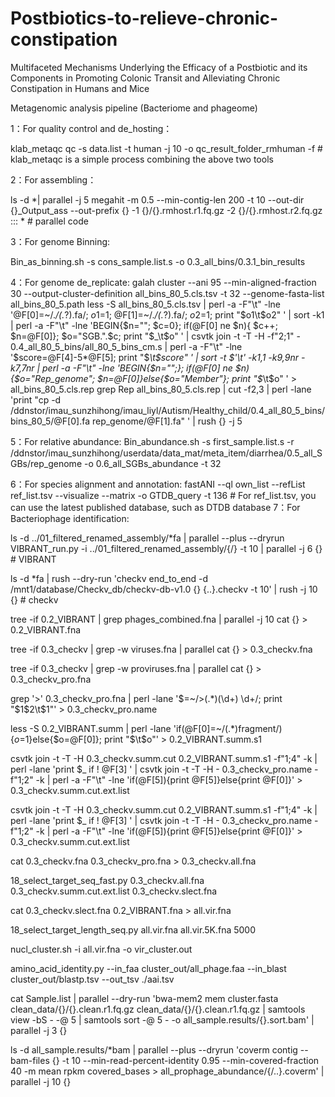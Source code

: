 # Postbiotics-to-relieve-chronic-constipation

Multifaceted Mechanisms Underlying the Efficacy of a Postbiotic and its Components in Promoting Colonic Transit and Alleviating Chronic Constipation in Humans and Mice

Metagenomic analysis pipeline (Bacteriome and phageome)

1：For quality control and de_hosting：

klab_metaqc qc -s data.list -t human -j 10 -o qc_result_folder_rmhuman -f # klab_metaqc is a simple process combining the above two tools

2：For assembling：

ls -d *| parallel -j 5 megahit -m 0.5 --min-contig-len 200 -t 10 --out-dir {}_Output_ass --out-prefix {} -1 {}/{}.rmhost.r1.fq.gz -2 {}/{}.rmhost.r2.fq.gz ::: * # parallel code

3：For genome Binning:

Bin_as_binning.sh -s cons_sample.list.s -o 0.3_all_bins/0.3.1_bin_results 

4：For genome de_replicate:
galah cluster --ani 95 --min-aligned-fraction 30 --output-cluster-definition all_bins_80_5.cls.tsv -t 32 --genome-fasta-list all_bins_80_5.path
less -S all_bins_80_5.cls.tsv | perl -a -F"\t" -lne '@F[0]=~/.*\/(.*?).fa/; $o1=$1; @F[1]=~/.*\/(.*?).fa/; $o2=$1; print "$o1\t$o2" ' | sort -k1 | perl -a -F"\t" -lne 'BEGIN{$n=""; $c=0}; if(@F[0] ne $n){ $c++; $n=@F[0]}; $o="SGB.".$c; print "$_\t$o" ' | csvtk join -t -T -H -f"2;1" - 0.4_all_80_5_bins/all_80_5_bins_cm.s | perl -a -F"\t" -lne '$score=@F[4]-5*@F[5]; print "$_\t$score" ' |  sort -t $'\t' -k1,1 -k9,9nr -k7,7nr | perl -a -F"\t" -lne 'BEGIN{$n="";}; if(@F[0] ne $n){$o="Rep_genome"; $n=@F[0]}else{$o="Member"}; print "$_\t$o" ' > all_bins_80_5.cls.rep
grep Rep all_bins_80_5.cls.rep | cut -f2,3 | perl -lane 'print "cp -d /ddnstor/imau_sunzhihong/imau_liyl/Autism/Healthy_child/0.4_all_80_5_bins/bins_80_5/@F[0].fa rep_genome/@F[1].fa" ' | rush {} -j 5

5：For relative abundance:
Bin_abundance.sh -s first_sample.list.s -r /ddnstor/imau_sunzhihong/userdata/data_mat/meta_item/diarrhea/0.5_all_SGBs/rep_genome -o 0.6_all_SGBs_abundance -t 32

6：For species alignment and annotation:
fastANI --ql own_list --refList ref_list.tsv --visualize --matrix -o GTDB_query -t 136 # For ref_list.tsv, you can use the latest published database, such as DTDB database
7：For Bacteriophage identification:

ls -d ../01_filtered_renamed_assembly/*fa | parallel --plus --dryrun VIBRANT_run.py -i ../01_filtered_renamed_assembly/{/} -t 10 | parallel -j 6 {} # VIBRANT

ls -d *fa | rush --dry-run 'checkv end_to_end -d /mnt1/database/Checkv_db/checkv-db-v1.0 {} {..}.checkv -t 10' | rush -j 10 {} # checkv

tree -if 0.2_VIBRANT | grep phages_combined.fna | parallel -j 10 cat {} > 0.2_VIBRANT.fna

tree -if 0.3_checkv | grep -w viruses.fna | parallel cat {} > 0.3_checkv.fna

tree -if 0.3_checkv | grep -w proviruses.fna | parallel cat {} > 0.3_checkv_pro.fna

grep '>' 0.3_checkv_pro.fna | perl -lane '$=~/>(.*)(\d+) \d+/; print "$1$2\t$1"' > 0.3_checkv_pro.name

less -S 0.2_VIBRANT.summ | perl -lane 'if(@F[0]=~/(.*)fragment/){$o=$1}else{$o=@F[0]}; print "$\t$o"' > 0.2_VIBRANT.summ.s1

csvtk join -t -T -H 0.3_checkv.summ.cut 0.2_VIBRANT.summ.s1 -f"1;4" -k | perl -lane 'print $_ if ! @F[3] ' | csvtk join -t -T -H - 0.3_checkv_pro.name -f"1;2" -k | perl -a -F"\t" -lne 'if(@F[5]){print @F[5]}else{print @F[0]}' > 0.3_checkv.summ.cut.ext.list

csvtk join -t -T -H 0.3_checkv.summ.cut 0.2_VIBRANT.summ.s1 -f"1;4" -k | perl -lane 'print $_ if ! @F[3] ' | csvtk join -t -T -H - 0.3_checkv_pro.name -f"1;2" -k | perl -a -F"\t" -lne 'if(@F[5]){print @F[5]}else{print @F[0]}' > 0.3_checkv.summ.cut.ext.list

cat 0.3_checkv.fna 0.3_checkv_pro.fna > 0.3_checkv.all.fna

18_select_target_seq_fast.py 0.3_checkv.all.fna 0.3_checkv.summ.cut.ext.list 0.3_checkv.slect.fna

cat 0.3_checkv.slect.fna 0.2_VIBRANT.fna > all.vir.fna

18_select_target_length_seq.py all.vir.fna all.vir.5K.fna 5000

nucl_cluster.sh -i all.vir.fna -o vir_cluster.out

amino_acid_identity.py --in_faa cluster_out/all_phage.faa --in_blast cluster_out/blastp.tsv --out_tsv ./aai.tsv

cat Sample.list | parallel --dry-run 'bwa-mem2 mem cluster.fasta clean_data/{}/{}.clean.r1.fq.gz clean_data/{}/{}.clean.r1.fq.gz | samtools view -bS - -@ 5 | samtools sort -@ 5 - -o all_sample.results/{}.sort.bam' | parallel -j 3 {}

ls -d all_sample.results/*bam | parallel --plus --dryrun 'coverm contig --bam-files {} -t 10 --min-read-percent-identity 0.95 --min-covered-fraction 40 -m mean rpkm covered_bases > all_prophage_abundance/{/..}.coverm' | parallel -j 10 {}




